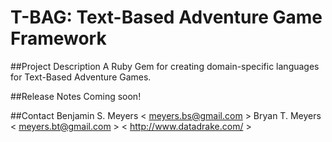 # T-BAG: Text-Based Adventure Game Framework

##Project Description
A Ruby Gem for creating domain-specific languages for Text-Based Adventure Games.

##Release Notes
Coming soon!

##Contact
Benjamin S. Meyers < <meyers.bs@gmail.com> >
Bryan T. Meyers < <meyers.bt@gmail.com> > < <http://www.datadrake.com/> >
